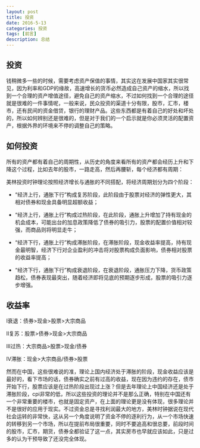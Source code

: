 ```yaml
---
layout: post
title: 投资
date: 2016-5-13
categories: 投资
tags: [前言]
description: 总结
---
```


## 投资

钱稍微多一些的时候，需要考虑资产保值的事情，其实这在发展中国家其实很常见，因为利率和GDP的缘故，高速增长的货币必然造成自己资产的缩水，所以找到一个合理的资产增值途径，避免自己的资产缩水，不过如何找到一个合理的途径就是很难的一件事情呢，一般来说，民众投资的渠道十分有限，股市，汇市，楼市，还有民间的资金借贷，银行的理财产品。这些东西都是有着自己的好处和坏处的，所以如何辨别还是很难的，但是对于我们的一个启示就是你必须灵活的配置资产，根据外界的环境来不停的调整自己的策略。


## 如何投资

所有的资产都有着自己的周期性，从历史的角度来看所有的资产都会经历上升和下降这个过程，比如去年的股市，一路走高，然后再腰斩，每个经济都有周期：

美林投资时钟理论按照经济增长与通胀的不同搭配，将经济周期划分为四个阶段：

* “经济上行，通胀下行”构成复苏阶段，此阶段由于股票对经济的弹性更大，其相对债券和现金具备明显超额收益；

* “经济上行，通胀上行”构成过热阶段，在此阶段，通胀上升增加了持有现金的机会成本，可能出台的加息政策降低了债券的吸引力，股票的配置价值相对较强，而商品则将明显走牛；

* “经济下行，通胀上行”构成滞胀阶段，在滞胀阶段，现金收益率提高，持有现金最明智，经济下行对企业盈利的冲击将对股票构成负面影响，债券相对股票的收益率提高；

* “经济下行，通胀下行”构成衰退阶段，在衰退阶段，通胀压力下降，货币政策趋松，债券表现最突出，随着经济即将见底的预期逐步形成，股票的吸引力逐步增强。


## 收益率


Ⅰ衰退：债券>现金>股票>大宗商品

Ⅱ复苏：股票>债券>现金>大宗商品

Ⅲ过热：大宗商品>股票>现金/债券

Ⅳ滞胀：现金>大宗商品/债券>股票


然而在中国，这些很难说的准，理论上国内经济处于滞胀的阶段，现金收益应该是最好的，看下市场的话，债券确实之前有过高的收益，现在因为违约的存在，债市开始下行，股票应该是在过热阶段出现过上涨？但是去年理论上中国经济还是处于滞胀阶段，cpi非常的低，所以这些投资的理论并不是那么正确，特别在中国还有一个非常重要的楼市，也就是固定资产，在上面的理论更是没有体现，很多理论并不是很好的应用于现实。不过资金总是寻找利润最大的地方，美林时钟据说在现代社会运转的非常快，这从另一个角度说明了资金不停的逐利行为，从一个市场快速的转移到另一个市场，所以在提前布局很重要，同时不要追高和很总要，前段时间的股市，汇市，期货，债券全都验证了这一点，其实房市也早就应该如此，只是过多的认为干预导致了还没完全体现。








